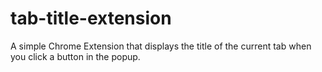 # tab-title-extension
A simple Chrome Extension that displays the title of the current tab when you click a button in the popup.
